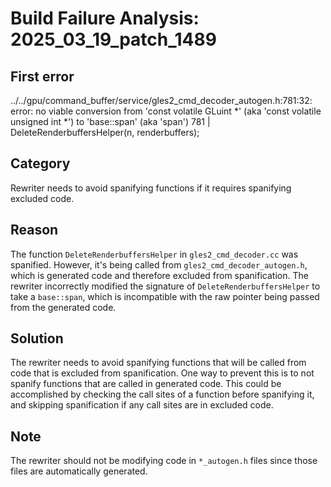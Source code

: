 # Build Failure Analysis: 2025_03_19_patch_1489

## First error

../../gpu/command_buffer/service/gles2_cmd_decoder_autogen.h:781:32: error: no viable conversion from 'const volatile GLuint *' (aka 'const volatile unsigned int *') to 'base::span<const volatile GLuint>' (aka 'span<const volatile unsigned int>')
  781 |   DeleteRenderbuffersHelper(n, renderbuffers);

## Category
Rewriter needs to avoid spanifying functions if it requires spanifying excluded code.

## Reason
The function `DeleteRenderbuffersHelper` in `gles2_cmd_decoder.cc` was spanified. However, it's being called from `gles2_cmd_decoder_autogen.h`, which is generated code and therefore excluded from spanification. The rewriter incorrectly modified the signature of `DeleteRenderbuffersHelper` to take a `base::span`, which is incompatible with the raw pointer being passed from the generated code.

## Solution
The rewriter needs to avoid spanifying functions that will be called from code that is excluded from spanification. One way to prevent this is to not spanify functions that are called in generated code. This could be accomplished by checking the call sites of a function before spanifying it, and skipping spanification if any call sites are in excluded code.

## Note
The rewriter should not be modifying code in `*_autogen.h` files since those files are automatically generated.